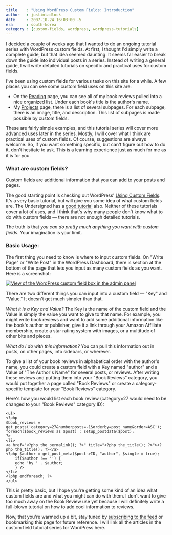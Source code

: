 ```yaml
---
title    : "Using WordPress Custom Fields: Introduction"
author   : justintadlock
date     : 2007-10-24 16:03:00 -5
era      : south-korea
category : [custom-fields, wordpress, wordpress-tutorials]
---
```


I decided a couple of weeks ago that I wanted to do an ongoing tutorial series with WordPress custom fields.  At first, I thought I'd simply write a complete guide, but that idea seemed daunting.  It seems far easier to break down the guide into individual posts in a series.  Instead of writing a general guide, I will write detailed tutorials on specific and practical uses for custom fields.

I've been using custom fields for various tasks on this site for a while.  A few places you can see some custom field uses on this site are:

<ul>
<li>On the <a href="/reading" title="Reading Page"> Reading</a> page, you can see all of my book reviews pulled into a nice organized list.  Under each book's title is the author's name.</li>
<li>My <a href="/projects" title="Projects Page"> Projects</a> page, there is a list of several subpages.  For each subpage, there is an image, title, and description.  This list of subpages is made possible by custom fields.</li>
</ul>

These are fairly simple examples, and this tutorial series will cover more advanced uses later in the series.  Mostly, I will cover what I think are practical uses of custom fields.  Of course, suggestions are always welcome.  So, if you want something specific, but can't figure out how to do it, don't hesitate to ask.  This is a learning experience just as much for me as it is for you.

<h3>What are custom fields?</h3>

Custom fields are additional information that you can add to your posts and pages.

The good starting point is checking out WordPress' <a href="http://codex.wordpress.org/Using_Custom_Fields" title="Using Custom Fields: WordPress Codex"> Using Custom Fields</a>.  It's a very basic tutorial, but will give you some idea of what custom fields are.  The Undersigned has a <a href="http://theundersigned.net/2006/09/wordpress-how-to-custom-fields" title="WordPress: How-to Custom Fields"> good tutorial</a> also.  Neither of these tutorials cover a lot of uses, and I think that's why many people don't know what to do with custom fields &mdash; there are not enough detailed tutorials.

The truth is that <em> you can do pretty much anything you want with custom fields</em>.  Your imagination is your limit.

<h3>Basic Usage:</h3>

The first thing you need to know is where to input custom fields.  On "Write Page" or "Write Post" in the WordPress Dashboard, there is section at the bottom of the page that lets you input as many custom fields as you want.  Here is a screenshot:

<a href='http://justintadlock.com/wp-content/uploads/2007/10/custom-fields.gif' title='View of the WordPress custom field box in the dashboard'><img class='center 425x150' src='http://justintadlock.com/wp-content/uploads/2007/10/custom-fields-small.gif' alt='View of the WordPress custom field box in the admin panel' /></a>

There are two different things you can input into a custom field &mdash; "Key" and "Value."  It doesn't get much simpler than that.

<em>What it is a Key and Value?</em>  The Key is the name of the custom field and the Value is simply the value you want to give to that name.  For example, you might write book reviews and want to add some additional information like the book's author or  publisher, give it a link through your Amazon Affiliate membership, create a star rating system with images, or a multitude of other bits and pieces.

<em>What do I do with this information?</em>  You can pull this information out in posts, on other pages, into sidebars, or wherever.

To give a list of your book reviews in alphabetical order with the author's name, you could create a custom field with a Key named "author" and a Value of "The Author's Name" for several posts, or reviews.  After writing these reviews and putting them into your "Book Reviews" category, you would put together a page called "Book Reviews" or create a category-specific template for your "Book Reviews" category.

Here's how you would list each book review (category=27 would need to be changed to your "Book Reviews" category ID):

```
<ul>
<?php
$book_reviews = get_posts('category=27&numberposts=-1&orderby=post_name&order=ASC');
foreach($book_reviews as $post) : setup_postdata($post);
?>
<li>
<a href="<?php the_permalink(); ?>" title="<?php the_title(); ?>"><?php the_title(); ?></a>
<?php $author = get_post_meta($post->ID, "author", $single = true);
	if($author !== '') {
	echo 'by ' . $author;
	} ?>
</li>
<?php endforeach; ?>
</ul>
```

This is pretty basic, but I hope you're getting some kind of an idea what custom fields are and what you might can do with them.  I don't want to give too much away on the Book Review use yet because I will definitely write a full-blown tutorial on how to add cool information to reviews.

Now, that you're warmed up a bit, stay tuned by <a href="http://feeds.feedburner.com/justintadlock" title="Subscribe to the feed"> subscribing to the feed</a> or bookmarking this page for future reference.  I will link all the articles in the custom field tutorial series for WordPress here.
